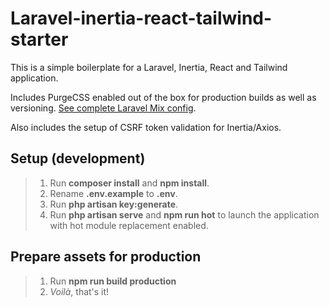 # Laravel-inertia-react-tailwind-starter

This is a simple boilerplate for a Laravel, Inertia, React and Tailwind application. 

Includes PurgeCSS enabled out of the box for production builds as well as versioning. [See complete Laravel Mix config](https://github.com/Erroler/laravel-inertia-react-tailwind-starter/blob/master/webpack.mix.js).

Also includes the setup of CSRF token validation for Inertia/Axios.

## Setup (development)

> 1. Run **composer install** and **npm install**.
> 1. Rename **.env.example** to **.env**.
> 1. Run **php artisan key:generate**.
> 1. Run **php artisan serve** and **npm run hot** to launch the application with hot module replacement enabled.

## Prepare assets for production

> 1. Run **npm run build production**
> 1. *Voilà*, that's it!
